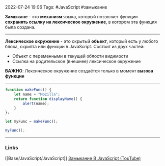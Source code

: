 2022-07-24 19:06
Tags: #JavaScript #замыкание

**Замыкане** - это **механизм** языка, который позволяет функции **сохранять ссылку на лексическое окружение**, в котором эта функция была создана.

---

**Лексическое окружение** - это скрытый **объект**, который есть у любого блока, скрипта или функции в JavaScript.
Состоит из друх частей:
- Объект с переменными в текущей облости видимости
- Ссылка на родительское (внешнее) лексическое окружение

**ВАЖНО**: Лексическое окружение создаётся только в момент **вызова функции**

---

```ts
function makeFunc() {
	let name = "Mozilla";
	return function displayName() {
		alert(name);
	}
};

let myFunc = makeFunc();

myFunc();
```

---
### Links
[[Base/JavaScript/JavaScript]]
[Замыкание В JavaScript (TouTube)](https://www.youtube.com/watch?v=mI6Jcfsgma4)